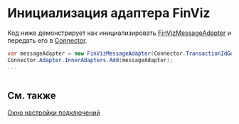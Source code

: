 # Инициализация адаптера FinViz

Код ниже демонстрирует как инициализировать [FinVizMessageAdapter](xref:StockSharp.FinViz.FinVizMessageAdapter) и передать его в [Connector](xref:StockSharp.Algo.Connector).

```cs
var messageAdapter = new FinVizMessageAdapter(Connector.TransactionIdGenerator);
Connector.Adapter.InnerAdapters.Add(messageAdapter);
...	
							
```

## См. также

[Окно настройки подключений](../../../graphical_user_interface/connection_settings_window.md)
